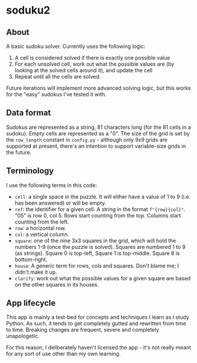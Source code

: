 # soduku2

## About
A basic sudoku solver. Currently uses the following logic:
1. A cell is considered solved if there is exactly one possible value
1. For each unsolved cell, work out what the possible values are (by looking at the solved cells around it), and update the cell
1. Repeat until all the cells are solved.

Future iterations will implement more advanced solving logic, but this works for the "easy" sudokus I've tested it with.

## Data format
Sudokus are represented as a string, 81 characters long (for the 81 cells in a sudoku). Empty cells are represented as a "0".
The size of the grid is set by the `row_length` constant in `config.py` - although only 9x9 grids are supported at present, there's an intention to support variable-size grids in the future.

## Terminology
I use the following terms in this code:
- `cell`: a single space in the puzzle. It will either have a value of 1 to 9 (i.e. has been answered) or will be empty.
- `ref`: the identifier for a given cell. A string in the format `f"{row}{col}"`.  "05" is row 0, col 5. Rows start counting from the top. Columns start counting from the left. 
- `row`: a horizontal row.
- `col`: a vertical column.
- `square`: one of the nine 3x3 squares in the grid, which will hold the numbers 1-9 (once the puzzle is solved). Squares are numbered 1 to 9 (as strings). Square 0 is top-left, Square 1 is top-middle. Square 8 is bottom-right.
- `house`: A generic term for rows, cols and squares. Don't blame me; I didn't make it up.
- `clarify`: work out what the possible values for a given square are based on the other squares in its houses.

## App lifecycle
This app is mainly a test-bed for concepts and techniques I learn as I study Python. As such, it tends to get completely gutted and rewritten from time to time. Breaking changes are frequent, severe and completely unapologetic.

For this reason, I deliberately haven't licensed the app - it's not really meant for any sort of use other than my own learning. 
